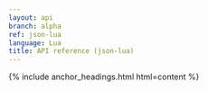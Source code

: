 ```yaml
---
layout: api
branch: alpha
ref: json-lua
language: Lua
title: API reference (json-lua)
---
```

{% include anchor_headings.html html=content %}